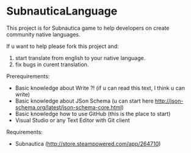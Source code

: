 # SubnauticaLanguage
This project is for Subnautica game to help developers on create community native languages.

If u want to help please fork this project and: 
1) start translate from english to your native language. 
2) fix bugs in curent translation.

Prerequirements:
- Basic knowledge about Write ?! (if u can read this text, I think u can write)
- Basic knowledge about JSon Schema (u can start here http://json-schema.org/latest/json-schema-core.html)
- Basic knowledge how to use GitHub (this is the place to start)
- Visual Studio or any Text Editor with Git client

Requirements:
- Subnautica (http://store.steampowered.com/app/264710)
